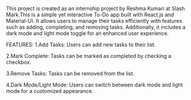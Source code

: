 This project is created as an internship project by Reshma Kumari at Slash Mark.This is a simple yet interactive To-Do app built with React.js and Material-UI. It allows users to manage their tasks efficiently with features such as adding, completing, and removing tasks. Additionally, it includes a dark mode and light mode toggle for an enhanced user experience.

FEATURES:
1.Add Tasks: Users can add new tasks to their list.

2.Mark Complete: Tasks can be marked as completed by checking a checkbox.

3.Remove Tasks: Tasks can be removed from the list.

4.Dark Mode/Light Mode: Users can switch between dark mode and light mode for a customized appearance.
